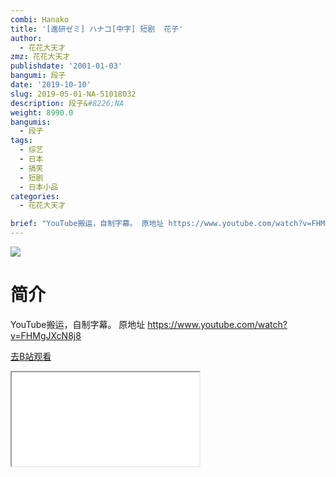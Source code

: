 ```yaml
---
combi: Hanako
title: '[進研ゼミ] ハナコ[中字] 短剧  花子'
author:
  - 花花大天才
zmz: 花花大天才
publishdate: '2001-01-03'
bangumi: 段子
date: '2019-10-10'
slug: 2019-05-01-NA-51018032
description: 段子&#8226;NA
weight: 8990.0
bangumis:
  - 段子
tags:
  - 综艺
  - 日本
  - 搞笑
  - 短剧
  - 日本小品
categories:
  - 花花大天才

brief: "YouTube搬运，自制字幕。 原地址 https://www.youtube.com/watch?v=FHMgJXcN8j8"
---
```

![](https://raw.githubusercontent.com/tcgriffith/owaraisite/master/static/tmpimg/5c9b6908dd97862afda8a49f828101875c3f25f8.jpg.480.jpg)
# 简介  
YouTube搬运，自制字幕。
原地址  https://www.youtube.com/watch?v=FHMgJXcN8j8  

[去B站观看](https://www.bilibili.com/video/av51018032/)
<div class ="resp-container"><iframe class="testiframe" src="//player.bilibili.com/player.html?aid=51018032"", scrolling="no", allowfullscreen="true" > </iframe></div> 
